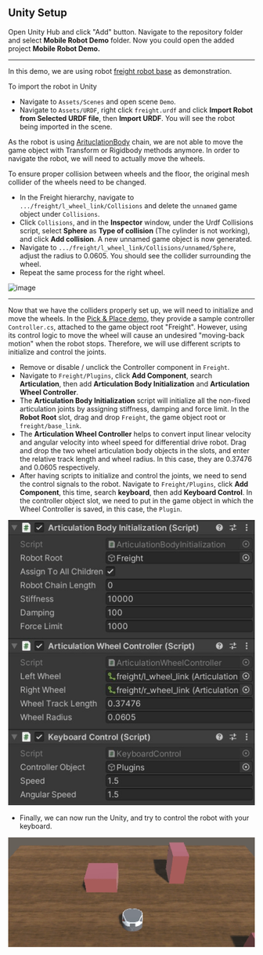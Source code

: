 ## Unity Setup

Open Unity Hub and click "Add" button. Navigate to the repository folder and select **Mobile Robot Demo** folder. Now you could open the added project **Mobile Robot Demo.** 

---

In this demo, we are using robot [freight robot base](https://fetchrobotics.com/freight100-oem-base/) as demonstration. 

To import the robot in Unity

- Navigate to `Assets/Scenes` and open scene `Demo`. 
- Navigate to `Assets/URDF`, right click `freight.urdf` and click **Import Robot from Selected URDF file**, then **Import URDF**. You will see the robot being imported in the scene.

As the robot is using [ArituclationBody](https://docs.unity3d.com/2020.1/Documentation/ScriptReference/ArticulationBody.html) chain, we are not able to move the game object with Transform or Rigidbody methods anymore. In order to navigate the robot, we will need to actually move the wheels. 

To ensure proper collision between wheels and the floor, the original mesh collider of the wheels need to be changed. 

- In the Freight hierarchy, navigate to `.../freight/l_wheel_link/Collisions` and delete the `unnamed` game object under `Collisions`. 
- Click `Collisions`, and in the **Inspector** window, under the Urdf Collisions script, select **Sphere** as **Type of collision** (The cylinder is not working), and click **Add collision**. A new unnamed game object is now generated.
- Navigate to `.../freight/l_wheel_link/Collisions/unnamed/Sphere`, adjust the radius to 0.0605. You should see the collider surrounding the wheel.
- Repeat the same process for the right wheel.

![image](/home/joeyzhong/catkin_ws/src/Mobile-Robot-Demo-with-Unity-ROS/demo/wheel_collider.jpg)

---

Now that we have the colliders properly set up, we will need to initialize and move the wheels. In the [Pick & Place demo](https://github.com/Unity-Technologies/Unity-Robotics-Hub/tree/main/tutorials/pick_and_place), they provide a sample controller `Controller.cs`, attached to the game object root "Freight". However, using its control logic to move the wheel will cause an undesired "moving-back motion" when the robot stops. Therefore, we will use different scripts to initialize and control the joints.

- Remove or disable / unclick the Controller component in `Freight`.
- Navigate to `Freight/Plugins`, click **Add Component**, search **Articulation**, then add **Articulation Body Initialization** and **Articulation Wheel Controller**. 
- The **Articulation Body Initialization** script will initialize all the non-fixed articulation joints by assigning stiffness, damping and force limit. In the **Robot Root** slot, drag and drop `Freight`, the game object root or `freight/base_link`.
- The **Articulation Wheel Controller** helps to convert input linear velocity and angular velocity into wheel speed for differential drive robot. Drag and drop the two wheel articulation body objects in the slots, and enter the relative track length and wheel radius. In this case, they are 0.37476 and 0.0605 respectively.
- After having scripts to initialize and control the joints, we need to send the control signals to the robot. Navigate to `Freight/Plugins`, click **Add Component**, this time, search **keyboard**, then add **Keyboard Control**. In the controller object slot, we need to put in the game object in which the Wheel Controller is saved, in this case, the `Plugin`.

![image](demo/plugin1.jpg)

- Finally, we can now run the Unity, and try to control the robot with your keyboard.

![image](demo/navigating.gif)

